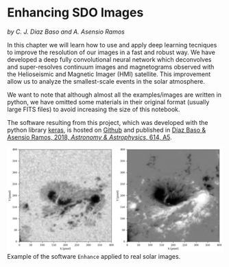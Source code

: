 Enhancing SDO Images
====================

*by C. J. Diaz Baso and A. Asensio Ramos*

In this chapter we will learn how to use and apply deep learning tecniques to improve the resolution of our images in a fast and robust way. We have developed a deep fully convolutional neural network which deconvolves and super-resolves continuum images and magnetograms observed with the Helioseismic and Magnetic Imager (HMI) satellite. This improvement allow us to analyze the smallest-scale events in the solar atmosphere.

We want to note that although almost all the examples/images are written in python, we have omitted some materials in their original format (usually large FITS files) to avoid increasing the size of this notebook.

The software resulting from this project, which was developed with the python library [keras](https://keras.io/), is hosted on [Github](https://github.com/cdiazbas/enhance) and published in [Díaz Baso & Asensio Ramos, 2018, <i> Astronomy & Astrophysics</i>, 614, A5](https://www.aanda.org/articles/aa/pdf/2018/06/aa31344-17.pdf).

![example](docs/imagen.gif)
Example of the software `Enhance` applied to real solar images.
